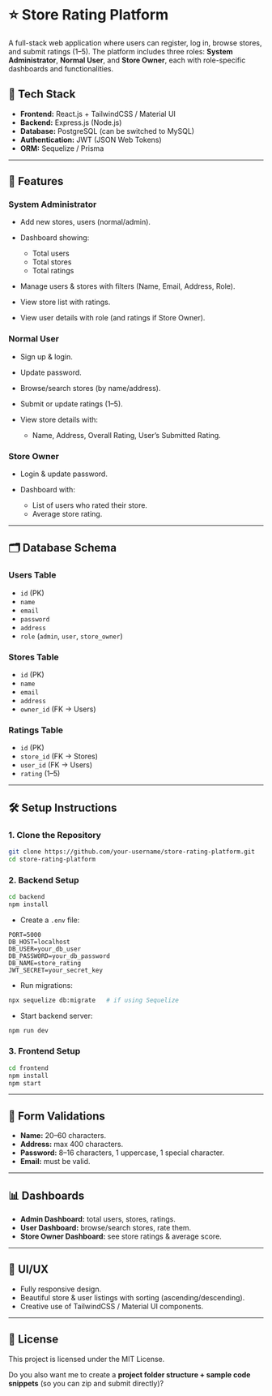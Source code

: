 # ⭐ Store Rating Platform

A full-stack web application where users can register, log in, browse stores, and submit ratings (1–5). The platform includes three roles: **System Administrator**, **Normal User**, and **Store Owner**, each with role-specific dashboards and functionalities.

## 🚀 Tech Stack

* **Frontend:** React.js + TailwindCSS / Material UI
* **Backend:** Express.js (Node.js)
* **Database:** PostgreSQL (can be switched to MySQL)
* **Authentication:** JWT (JSON Web Tokens)
* **ORM:** Sequelize / Prisma

---

## 🔑 Features

### System Administrator

* Add new stores, users (normal/admin).
* Dashboard showing:

  * Total users
  * Total stores
  * Total ratings
* Manage users & stores with filters (Name, Email, Address, Role).
* View store list with ratings.
* View user details with role (and ratings if Store Owner).

### Normal User

* Sign up & login.
* Update password.
* Browse/search stores (by name/address).
* Submit or update ratings (1–5).
* View store details with:

  * Name, Address, Overall Rating, User’s Submitted Rating.

### Store Owner

* Login & update password.
* Dashboard with:

  * List of users who rated their store.
  * Average store rating.

---

## 🗂 Database Schema

### Users Table

* `id` (PK)
* `name`
* `email`
* `password`
* `address`
* `role` (`admin`, `user`, `store_owner`)

### Stores Table

* `id` (PK)
* `name`
* `email`
* `address`
* `owner_id` (FK → Users)

### Ratings Table

* `id` (PK)
* `store_id` (FK → Stores)
* `user_id` (FK → Users)
* `rating` (1–5)

---

## 🛠 Setup Instructions

### 1. Clone the Repository

```bash
git clone https://github.com/your-username/store-rating-platform.git
cd store-rating-platform
```

### 2. Backend Setup

```bash
cd backend
npm install
```

* Create a `.env` file:

```env
PORT=5000
DB_HOST=localhost
DB_USER=your_db_user
DB_PASSWORD=your_db_password
DB_NAME=store_rating
JWT_SECRET=your_secret_key
```

* Run migrations:

```bash
npx sequelize db:migrate   # if using Sequelize
```

* Start backend server:

```bash
npm run dev
```

### 3. Frontend Setup

```bash
cd frontend
npm install
npm start
```

---

## 🔐 Form Validations

* **Name:** 20–60 characters.
* **Address:** max 400 characters.
* **Password:** 8–16 characters, 1 uppercase, 1 special character.
* **Email:** must be valid.

---

## 📊 Dashboards

* **Admin Dashboard:** total users, stores, ratings.
* **User Dashboard:** browse/search stores, rate them.
* **Store Owner Dashboard:** see store ratings & average score.

---

## 🎨 UI/UX

* Fully responsive design.
* Beautiful store & user listings with sorting (ascending/descending).
* Creative use of TailwindCSS / Material UI components.

---

## 📜 License

This project is licensed under the MIT License.

Do you also want me to create a **project folder structure + sample code snippets** (so you can zip and submit directly)?
